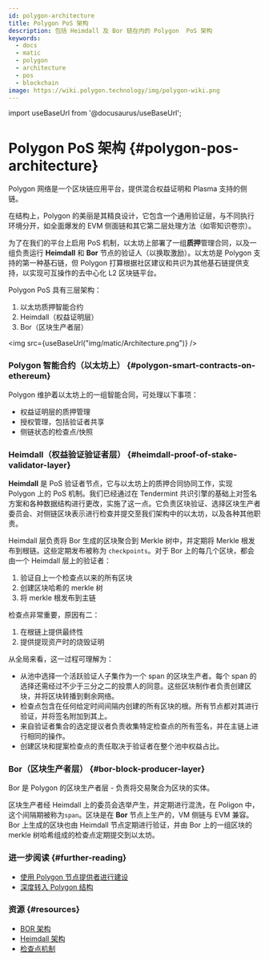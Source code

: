 ```yaml
---
id: polygon-architecture
title: Polygon PoS 架构
description: 包括 Heimdall 及 Bor 链在内的 Polygon  PoS 架构
keywords:
  - docs
  - matic
  - polygon
  - architecture
  - pos
  - blockchain
image: https://wiki.polygon.technology/img/polygon-wiki.png
---
```

import useBaseUrl from '@docusaurus/useBaseUrl';

# Polygon PoS 架构 {#polygon-pos-architecture}

Polygon 网络是一个区块链应用平台，提供混合权益证明和 Plasma 支持的侧链。

在结构上，Polygon 的美丽是其精良设计，它包含一个通用验证层，与不同执行环境分开，如全面爆发的 EVM 侧面链和其它第二层处理方法（如零知识卷宗）。

为了在我们的平台上启用 PoS 机制，以太坊上部署了一组**质押**管理合同，以及一组负责运行 **Heimdall** 和 **Bor** 节点的验证人（以换取激励）。以太坊是 Polygon 支持的第一种基石链，但 Polygon 打算根据社区建议和共识为其他基石链提供支持，以实现可互操作的去中心化 L2 区块链平台。

Polygon PoS 具有三层架构：

1. 以太坊质押智能合约
2. Heimdall（权益证明层）
3. Bor（区块生产者层）

<img src={useBaseUrl("img/matic/Architecture.png")} />

### Polygon 智能合约（以太坊上） {#polygon-smart-contracts-on-ethereum}

Polygon 维护着以太坊上的一组智能合同，可处理以下事项：

- 权益证明层的质押管理
- 授权管理，包括验证者共享
- 侧链状态的检查点/快照

### Heimdall（权益验证验证者层） {#heimdall-proof-of-stake-validator-layer}

**Heimdall** 是 PoS 验证者节点，它与以太坊上的质押合同协同工作，实现 Polygon 上的 PoS 机制。我们已经通过在 Tendermint 共识引擎的基础上对签名方案和各种数据结构进行更改，实施了这一点。它负责区块验证、选择区块生产者委员会、对侧链区块表示进行检查并提交至我们架构中的以太坊，以及各种其他职责。

Heimdall 层负责将 Bor 生成的区块聚合到 Merkle 树中，并定期将 Merkle 根发布到根链。这些定期发布被称为 `checkpoints`。对于 Bor 上的每几个区块，都会由一个 Heimdall 层上的验证者：

1. 验证自上一个检查点以来的所有区块
2. 创建区块哈希的 merkle 树
3. 将 merkle 根发布到主链

检查点非常重要，原因有二：

1. 在根链上提供最终性
2. 提供提现资产时的烧毁证明

从全局来看，这一过程可理解为：

- 从池中选择一个活跃验证人子集作为一个 span 的区块生产者。每个 span 的选择还需经过不少于三分之二的投票人的同意。这些区块制作者负责创建区块，并将区块转播到剩余网络。
- 检查点包含在任何给定时间间隔内创建的所有区块的根。所有节点都对其进行验证，并将签名附加到其上。
- 来自验证者集合的选定提议者负责收集特定检查点的所有签名，并在主链上进行相同的操作。
- 创建区块和提案检查点的责任取决于验证者在整个池中权益占比。

### Bor（区块生产者层） {#bor-block-producer-layer}

Bor 是 Polygon 的区块生产者层 - 负责将交易聚合为区块的实体。

区块生产者经 Heimdall 上的委员会选举产生，并定期进行混洗，在 Poligon 中，这个间隔期被称为`span`。区块是在 **Bor** 节点上生产的，VM 侧链与 EVM 兼容。Bor 上生成的区块也由 Heimdall 节点定期进行验证，并由 Bor 上的一组区块的 merkle 树哈希组成的检查点定期提交到以太坊。

### 进一步阅读 {#further-reading}

- [使用 Polygon 节点提供者进行建设](https://www.alchemy.com/overviews/polygon-node)
- [深度转入 Polygon 结构](https://101blockchains.com/polygon-architecture/)

### 资源 {#resources}

- [BOR 架构](https://forum.polygon.technology/t/matic-system-overview-bor/9123)
- [Heimdall 架构](https://forum.polygon.technology/t/matic-system-overview-heimdall/8323)
- [检查点机制](https://forum.polygon.technology/t/checkpoint-mechanism-on-heimdall/7160)
